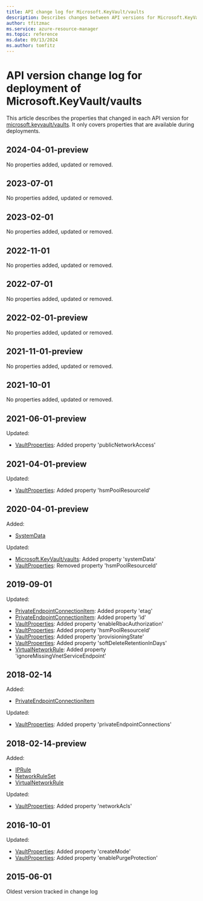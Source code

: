 ```yaml
---
title: API change log for Microsoft.KeyVault/vaults
description: Describes changes between API versions for Microsoft.KeyVault/vaults.
author: tfitzmac
ms.service: azure-resource-manager
ms.topic: reference
ms.date: 09/13/2024
ms.author: tomfitz
---
```

# API version change log for deployment of Microsoft.KeyVault/vaults

This article describes the properties that changed in each API version for [microsoft.keyvault/vaults](~/microsoft.keyvault/vaults.md). It only covers properties that are available during deployments.

## 2024-04-01-preview

No properties added, updated or removed.

## 2023-07-01

No properties added, updated or removed.

## 2023-02-01

No properties added, updated or removed.

## 2022-11-01

No properties added, updated or removed.

## 2022-07-01

No properties added, updated or removed.

## 2022-02-01-preview

No properties added, updated or removed.

## 2021-11-01-preview

No properties added, updated or removed.

## 2021-10-01

No properties added, updated or removed.

## 2021-06-01-preview

Updated:

* [VaultProperties](~/microsoft.keyvault/2021-06-01-preview/vaults.md#vaultproperties): Added property 'publicNetworkAccess'


## 2021-04-01-preview

Updated:

* [VaultProperties](~/microsoft.keyvault/2021-04-01-preview/vaults.md#vaultproperties): Added property 'hsmPoolResourceId'


## 2020-04-01-preview

Added:

* [SystemData](~/microsoft.keyvault/2020-04-01-preview/vaults.md#systemdata)

Updated:

* [Microsoft.KeyVault/vaults](~/microsoft.keyvault/2020-04-01-preview/vaults.md#microsoftkeyvaultvaults): Added property 'systemData'
* [VaultProperties](~/microsoft.keyvault/2020-04-01-preview/vaults.md#vaultproperties): Removed property 'hsmPoolResourceId'


## 2019-09-01

Updated:

* [PrivateEndpointConnectionItem](~/microsoft.keyvault/2019-09-01/vaults.md#privateendpointconnectionitem): Added property 'etag'
* [PrivateEndpointConnectionItem](~/microsoft.keyvault/2019-09-01/vaults.md#privateendpointconnectionitem): Added property 'id'
* [VaultProperties](~/microsoft.keyvault/2019-09-01/vaults.md#vaultproperties): Added property 'enableRbacAuthorization'
* [VaultProperties](~/microsoft.keyvault/2019-09-01/vaults.md#vaultproperties): Added property 'hsmPoolResourceId'
* [VaultProperties](~/microsoft.keyvault/2019-09-01/vaults.md#vaultproperties): Added property 'provisioningState'
* [VaultProperties](~/microsoft.keyvault/2019-09-01/vaults.md#vaultproperties): Added property 'softDeleteRetentionInDays'
* [VirtualNetworkRule](~/microsoft.keyvault/2019-09-01/vaults.md#virtualnetworkrule): Added property 'ignoreMissingVnetServiceEndpoint'


## 2018-02-14

Added:

* [PrivateEndpointConnectionItem](~/microsoft.keyvault/2018-02-14/vaults.md#privateendpointconnectionitem)

Updated:

* [VaultProperties](~/microsoft.keyvault/2018-02-14/vaults.md#vaultproperties): Added property 'privateEndpointConnections'


## 2018-02-14-preview

Added:

* [IPRule](~/microsoft.keyvault/2018-02-14-preview/vaults.md#iprule)
* [NetworkRuleSet](~/microsoft.keyvault/2018-02-14-preview/vaults.md#networkruleset)
* [VirtualNetworkRule](~/microsoft.keyvault/2018-02-14-preview/vaults.md#virtualnetworkrule)

Updated:

* [VaultProperties](~/microsoft.keyvault/2018-02-14-preview/vaults.md#vaultproperties): Added property 'networkAcls'


## 2016-10-01

Updated:

* [VaultProperties](~/microsoft.keyvault/2016-10-01/vaults.md#vaultproperties): Added property 'createMode'
* [VaultProperties](~/microsoft.keyvault/2016-10-01/vaults.md#vaultproperties): Added property 'enablePurgeProtection'


## 2015-06-01

Oldest version tracked in change log
